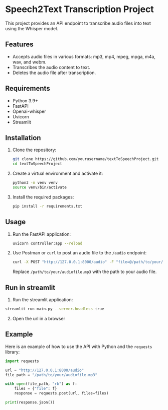 # Speech2Text Transcription Project

This project provides an API endpoint to transcribe audio files into text using the Whisper model.

## Features

- Accepts audio files in various formats: mp3, mp4, mpeg, mpga, m4a, wav, and webm.
- Transcribes the audio content to text.
- Deletes the audio file after transcription.

## Requirements

- Python 3.9+
- FastAPI
- Openai-whisper
- Uvicorn
- Streamlit

## Installation

1. Clone the repository:

    ```sh
    git clone https://github.com/yourusername/textToSpeechProject.git
    cd textToSpeechProject
    ```

2. Create a virtual environment and activate it:

    ```sh
    python3 -m venv venv
    source venv/bin/activate
    ```

3. Install the required packages:

    ```sh
    pip install -r requirements.txt
    ```

## Usage

1. Run the FastAPI application:

    ```sh
    uvicorn controller:app --reload
    ```

2. Use Postman or `curl` to post an audio file to the `/audio` endpoint:

    ```sh
    curl -X POST "http://127.0.0.1:8000/audio" -F "file=@/path/to/your/audiofile.mp3"
    ```

    Replace `/path/to/your/audiofile.mp3` with the path to your audio file.

## Run in streamlit

1. Run the streamlit application:
```sh
streamlit run main.py --server.headless true
```

2. Open the url in a browser


## Example

Here is an example of how to use the API with Python and the `requests` library:

```python
import requests

url = "http://127.0.0.1:8000/audio"
file_path = "/path/to/your/audiofile.mp3"

with open(file_path, "rb") as f:
    files = {"file": f}
    response = requests.post(url, files=files)

print(response.json())